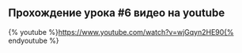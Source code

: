 ## Прохождение урока #6 видео на youtube

{% youtube %}https://www.youtube.com/watch?v=wjGqyn2HE90{% endyoutube %}
